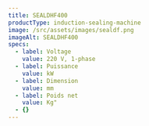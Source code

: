 ```yaml
---
title: SEALDHF400
productType: induction-sealing-machine
image: /src/assets/images/sealdf.png
imageAlt: SEALDHF400
specs:
  - label: Voltage
    value: 220 V, 1-phase
  - label: Puissance
    value: kW
  - label: Dimension
    value: mm
  - label: Poids net
    value: Kg"
  - {}
---
```

